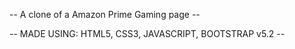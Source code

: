 -- A clone of a Amazon Prime Gaming page --

-- MADE USING:
HTML5,
CSS3,
JAVASCRIPT,
BOOTSTRAP v5.2 --